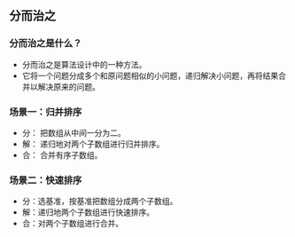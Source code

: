 ## 分而治之

### 分而治之是什么？
- 分而治之是算法设计中的一种方法。
- 它将一个问题分成多个和原问题相似的小问题，递归解决小问题，再将结果合并以解决原来的问题。

### 场景一：归并排序
- 分： 把数组从中间一分为二。
- 解： 递归地对两个子数组进行归并排序。
- 合： 合并有序子数组。

### 场景二：快速排序
- 分：选基准，按基准把数组分成两个子数组。
- 解：递归地两个子数组进行快速排序。
- 合：对两个子数组进行合并。